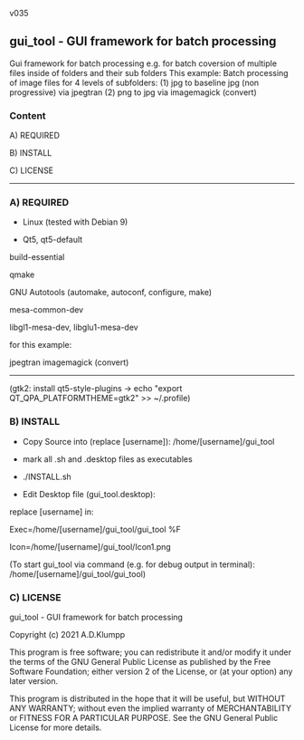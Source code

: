 v035

## gui_tool - GUI framework for batch processing

Gui framework for batch processing e.g. for batch coversion of multiple files inside of folders and their sub folders
This example: Batch processing of image files for 4 levels of subfolders: (1) jpg to baseline jpg (non progressive) via jpegtran (2) png to jpg via imagemagick (convert)


### Content

A) REQUIRED

B) INSTALL

C) LICENSE


------------------

### A) REQUIRED

- Linux (tested with Debian 9)

- Qt5, qt5-default

build-essential

qmake

GNU Autotools (automake, autoconf, configure, make)

mesa-common-dev

libgl1-mesa-dev, libglu1-mesa-dev

for this example:

jpegtran
imagemagick (convert)

---------------

(gtk2: install qt5-style-plugins -> echo "export QT_QPA_PLATFORMTHEME=gtk2" >> ~/.profile) 


### B) INSTALL

- Copy Source into (replace [username]): /home/[username]/gui_tool

- mark all .sh and .desktop files as executables

- ./INSTALL.sh

- Edit Desktop file (gui_tool.desktop):

replace [username] in:

Exec=/home/[username]/gui_tool/gui_tool %F 

Icon=/home/[username]/gui_tool/Icon1.png

(To start gui_tool via command (e.g. for debug output in terminal): /home/[username]/gui_tool/gui_tool)


### C) LICENSE

gui_tool - GUI framework for batch processing
       
Copyright (c) 2021 A.D.Klumpp

This program is free software; you can redistribute it and/or modify 
it under the terms of the GNU General Public License as published by 
the Free Software Foundation; either version 2 of the License, or 
(at your option) any later version.

This program is distributed in the hope that it will be useful, 
but WITHOUT ANY WARRANTY; without even the implied warranty of 
MERCHANTABILITY or FITNESS FOR A PARTICULAR PURPOSE.  See the 
GNU General Public License for more details.




